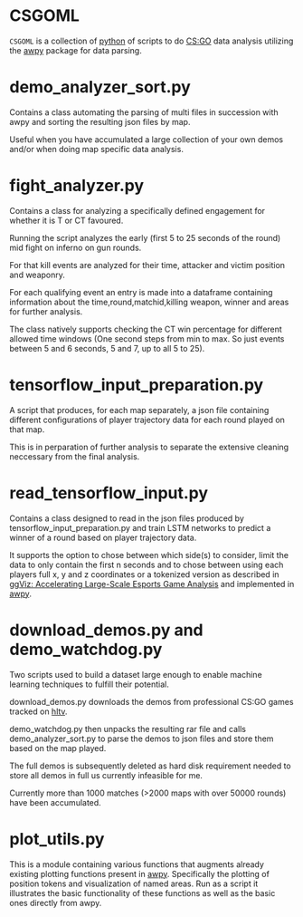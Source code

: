 # CSGOML
`CSGOML` is a collection of [python](https://www.python.org/downloads/) of scripts to do [CS:GO](https://store.steampowered.com/app/730/CounterStrike_Global_Offensive/?l=german) data analysis utilizing the [awpy](https://github.com/pnxenopoulos/awpy) package for data parsing.

# demo_analyzer_sort.py
Contains a class automating the parsing of multi files in succession with awpy and sorting the resulting json files by map.

Useful when you have accumulated a large collection of your own demos and/or when doing map specific data analysis.

# fight_analyzer.py
Contains a class for analyzing a specifically defined engagement for whether it is T or CT favoured.

Running the script analyzes the early (first 5 to 25 seconds of the round) mid fight on inferno on gun rounds.

For that kill events are analyzed for their time, attacker and victim position and weaponry.

For each qualifying event an entry is made into a dataframe containing information about the time,round,matchid,killing weapon, winner and areas for further analysis.

The class natively supports checking the CT win percentage for different allowed time windows (One second steps from min to max. So just events between 5 and 6 seconds, 5 and 7, up to all 5 to 25).

# tensorflow_input_preparation.py
A script that produces, for each map separately, a json file containing different configurations of player trajectory data for each round played on that map. 

This is in perparation of further analysis to separate the extensive cleaning neccessary from the final analysis.

# read_tensorflow_input.py
Contains a class designed to read in the json files produced by tensorflow_input_preparation.py and train LSTM networks to predict a winner of a round based on player trajectory data. 

It supports the option to chose between which side(s) to consider, limit the data to only contain the first n seconds and to chose
between using each players full x, y and z coordinates or a tokenized version as described in [ggViz: Accelerating Large-Scale Esports Game Analysis](https://arxiv.org/pdf/2107.06495.pdf) and implemented in [awpy](https://github.com/pnxenopoulos/awpy).

# download_demos.py and demo_watchdog.py
Two scripts used to build a dataset large enough to enable machine learning techniques to fulfill their potential.

download_demos.py downloads the demos from professional CS:GO games tracked on [hltv](https://www.hltv.org/). 

demo_watchdog.py then unpacks the resulting rar file
and calls demo_analyzer_sort.py to parse the demos to json files and store them based on the map played. 

The full demos is subsequently deleted as hard disk requirement needed to store all demos in full us currently infeasible for me. 

Currently more than 1000 matches (>2000 maps with over 50000 rounds) have been accumulated.

# plot_utils.py

This is a module containing various functions that augments already existing plotting functions present in [awpy](https://github.com/pnxenopoulos/awpy).
Specifically the plotting of position tokens and visualization of named areas.
Run as a script it illustrates the basic functionality of these functions as well as the basic ones directly from awpy.
